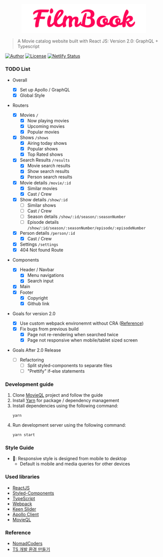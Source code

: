 <p align="center">
   <img src="src/Assets/logo.png" width="400"/>
</p>

> A Movie catalog website built with React JS: Version 2.0: GraphQL + Typescript

[![Author](https://img.shields.io/badge/author-RunFridge-green?style=flat)](https://github.com/RunFridge/film-book)
[![License](https://img.shields.io/github/license/RunFridge/film-book)](https://github.com/RunFridge/film-book/blob/dev/LICENSE)
[![Netlify Status](https://api.netlify.com/api/v1/badges/39906376-fa5e-490c-9dd1-63604ee4f025/deploy-status)](https://app.netlify.com/sites/film-book/deploys)

### TODO List

- Overall

  - [x] Set up Apollo / GraphQL
  - [x] Global Style

- Routers

  - [x] Movies `/`
    - [x] Now playing movies
    - [x] Upcoming movies
    - [x] Popular movies
  - [x] Shows `/shows`
    - [x] Airing today shows
    - [x] Popular shows
    - [x] Top Rated shows
  - [x] Search Results `/results`
    - [x] Movie search results
    - [x] Show search results
    - [x] Person search results
  - [x] Movie details `/movie/:id`
    - [x] Similar movies
    - [x] Cast / Crew
  - [x] Show details `/show/:id`
    - [ ] Similar shows
    - [ ] Cast / Crew
    - [ ] Season details `/show/:id/season/:seasonNumber`
    - [ ] Episode details `/show/:id/season/:seasonNumber/episode/:episodeNumber`
  - [x] Person details `/person/:id`
    - [x] Cast / Crew
  - [x] Settings `/settings`
  - [x] 404 Not found Route

- Components

  - [x] Header / Navbar
    - [x] Menu navigations
    - [x] Search input
  - [x] Main
  - [x] Footer
    - [x] Copyright
    - [x] Github link

- Goals for version 2.0

  - [x] Use custom webpack environemnt without CRA ([Reference](https://velog.io/@jhj46456/React-%EA%B0%9C%EB%B0%9C-%ED%99%98%EA%B2%BD-%EC%A7%81%EC%A0%91-%EB%A7%8C%EB%93%A4%EA%B8%B0))
  - [x] Fix bugs from previous build
    - [x] Page not re-rendering when searched twice
    - [x] Page not responsive when mobile/tablet sized screen

- Goals After 2.0 Release
  - [ ] Refactoring
    - [ ] Split styled-components to separate files
    - [ ] "Prettify" if-else statements

### Development guide

1. Clone [MovieQL](https://github.com/hwhang0917/ql-movie-api/) project and follow the guide
2. Install [Yarn](https://yarnpkg.com/getting-started/install) for package / dependency management
3. Install dependencies using the following command:
   ```sh
   yarn
   ```
4. Run development server using the following command:
   ```sh
   yarn start
   ```

### Style Guide

- 📱: Responsive style is designed from mobile to desktop
  - Default is mobile and media queries for other devices

### Used libraries

- [ReactJS](https://reactjs.org/)
- [Styled-Components](https://styled-components.com/)
- [TypeScript](https://www.typescriptlang.org/)
- [Webpack](https://webpack.js.org/)
- [Keen Slider](https://keen-slider.io/)
- [Apollo Client](https://www.apollographql.com/docs/react/)
- [MovieQL](https://github.com/hwhang0917/ql-movie-api/)

### Reference

- [NomadCoders](http://nomadcoders.co/)
- [TS 개발 환경 만들기](https://velog.io/@jhj46456/Typescript-React-%EA%B0%9C%EB%B0%9C-%ED%99%98%EA%B2%BD-%EC%A7%81%EC%A0%91-%EB%A7%8C%EB%93%A4%EA%B8%B0)
